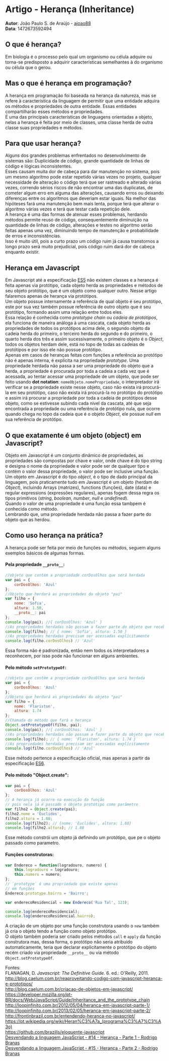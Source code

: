 # Artigo - Herança (Inheritance)

**Autor**: João Paulo S. de Araújo - [ajoao88](https://github.com/ajoao88)  
**Data**: 1472673592494
## O que é herança?
Em biologia é o processo pelo qual um organismo ou célula adquire ou torna-se predisposto a adquirir características semelhantes à do organismo ou célula que o gerou.
## Mas o que é herança em programação?
A herança em programação foi baseada na herança da natureza, mas se refere à característica da linguagem de permitir que uma entidade adquira os métodos e propriedades de outra entidade.
Essas entidades compartilharão esses métodos e propriedades.  
É uma das principais características de linguagens orientadas a objeto, nelas a herança é feita por meio de classes, uma classe herda de outra classe suas propriedades e métodos.  
## Para que usar herança?
Alguns dos grandes problemas enfrentados no desenvolvimento de sistemas são: Duplicidade de código, grande quantidade de linhas de código e lógicas inconsistentes.  
Esses causam muita dor de cabeça para dar manutenção no sistema, pois um mesmo algoritmo pode estar repetido várias vezes no projeto, qualquer necessidade de alteração o código terá que ser rastreado e alterado várias vezes, correndo sérios riscos de não encontrar uma das duplicatas, de cometer algum erro em alguma das alterações, causando erros ou deixando diferenças entre os algoritmos que deveriam estar iguais. Na melhor das hipóteses fará uma manutenção bem mais lenta, porque terá que alterar o algoritmo várias vezes e terá que testar cada repetição dele.  
A herança é uma das formas de atenuar esses problemas, herdando métodos permite reuso de código, consequentemente diminuição na quantidade de linhas de código, alterações e testes no algoritmo serão feitas apenas uma vez, diminuindo tempo de manutenção e probabilidade de erros e inconsistências.  
Isso é muito útil, pois a curto prazo um código ruim já causa transtornos a longo prazo será muito prejudicial, pois código ruim dará dor de cabeça enquanto existir.
## Herança em Javascript
Em Javascript até a especificação [ES5](http://www.ecma-international.org/ecma-262/5.1/) não existem classes e a herança é feita apenas via protótipo, cada objeto herda as propriedades e métodos de seu objeto protótipo, que é um objeto como qualquer outro. Nesse artigo falaremos apenas de herança via protótipos.  
Um objeto possue internamente a referência de qual objeto é seu protótipo, este por sua vez também possue referência de outro objeto que é seu protótipo, formando assim uma relação entre todos eles.  
Essa relação é conhecida como *prototype chain* ou *cadeia de protótipos*, ela funciona de maneira análoga à uma cascata, cada objeto herda as propriedades de todos os protótipos acima dele, o segundo objeto da cadeia herda do primeiro, o terceiro herda do segundo e do primeiro, o quarto herda dos três e assim sucessivamente, o primeiro objeto é o *Object*, todos os objetos herdam dele, está no topo de todas as cadeias de protótipos e  por isso ele não possue protótipo.  
Apenas em casos de heranças feitas com funções a referência ao protótipo não é apenas interna, é explícita na propriedade *prototype*.
Uma propriedade herdada não passa a ser uma propriedade do objeto que a herda, a propriedade é procurada por toda a cadeia a cada vez que é acessada, ao tentar acessar uma propriedade de um objeto, que pode ser feito usando **dot notation**: `nomeObjeto.nomePropriedade`, o interpretador irá verificar se a propriedade existe nesse objeto, caso não exista irá procurá-la em seu protótipo, caso não exista irá procurá-la no protótipo do protótipo e assim irá procurar a propriedade por toda a cadeia de protótipos desse objeto, como se estivesse subindo cada nivel da cascata, até que seja encontrada a propriedade ou uma referência de protótipo nula, que ocorre quando chega no topo da cadeia que é o objeto *Object*, ele possue *null* em sua referência de protótipo.  
## O que exatamente é um objeto (object) em Javascript?
Objeto em Javascript é um conjunto dinâmico de propriedades, as propriedades são compostas por chave e valor, onde chave é do tipo string e designa o nome da propriedade e valor pode ser de qualquer tipo e contém o valor dessa propriedade, o valor pode ser inclusive uma função.  
Um objeto em Javascript é do tipo *object*, é o tipo de dado principal da linguagem, pois praticamente tudo em Javascript é um objeto (herdam de *Object*), incluindo Arrays (matrizes), functions (funções), date (data) e regular expressions (expressões regulares), apenas fogem dessa regra os tipos primitivos (*string*, *boolean*, *number*, *null* e *undefined*).  
Quando o valor de uma propriedade é uma função essa tambpem é conhecida como método.  
Lembrando que, uma propriedade herdada não passa a fazer parte do objeto que as herdou.
## Como uso herança na prática?
A herança pode ser feita por meio de funções ou métodos, seguem alguns exemplos básicos de algumas formas.  
#### Pela propriedade `__proto__`:
```js
//objeto que contém a propriedade corDosOlhos que será herdada
var pai = {
    corDosOlhos: 'Azul'
};
//Objeto que herdará as propriedades do objeto "pai"
var filho = {
    nome: 'Sofia',
    altura: 1.50,
    __proto__: pai
};
console.log(pai); //{ corDosOlhos: 'Azul' }
//As propriedades herdadas não possam a fazer parte do objeto que recebeu a herança
console.log(filho); // { nome: 'Sofia', altura: 1.50 }
//As propriedades herdadas precisam ser acessadas explícitamente
console.log(filho.corDosOlhos) // 'Azul'
```
Essa forma não é padronizada, então nem todos os interpretadores a reconhecem, por isso pode não funcionar em alguns ambientes.
#### Pelo método `setPrototypeOf`:
```js
//objeto que contém a propriedade corDosOlhos que será herdada
var pai = {
    corDosOlhos: 'Azul'
};
//Objeto que herdará as propriedades do objeto "pai"
var filho = {
    nome: 'Flariston',
    altura: 1.74
};
//Chamada do método que fará a herança
Object.setPrototypeOf(filho, pai);
console.log(pai); //{ corDosOlhos: 'Azul' }
//As propriedades herdadas não possam a fazer parte do objeto que recebeu a herança
console.log(filho); // { nome: 'Flariston', altura: 1.74 }
//As propriedades herdadas precisam ser acessadas explícitamente
console.log(filho.corDosOlhos) // 'Azul'
```
Esse método pertence a especificação oficial, mas apenas a partir da especificação [ES6](http://www.ecma-international.org/ecma-262/6.0/).
#### Pelo método "Object.create":
```js
var pai = {
    corDosOlhos: 'Azul'
};
// A herança já ocorre na execução da função
// pois nela já é passado o objeto protótipo como parâmetro
var filho2 = Object.create(pai);
filho2.nome = 'Euclides',
filho2.altura = 1.88;
console.log(filho2); // {nome: 'Euclides', altura: 1.88}
console.log(filho2.altura); // 1.88
```
Esse método constrói um objeto já definindo um protótipo, que pe o objeto passado como parametro.
#### Funções construtoras:
```js
var Endereco = function(logradouro, numero) {
    this.logradouro = logradouro;
    this.numero = numero;
};
// `prototype` é uma propriedade que existe apenas
// em funções
Endereco.prototype.bairro = 'Bairro';

var enderecoResidencial = new Endereco('Rua Tal', 123);

console.log(enderecoResidencial);
console.log(enderecoResidencial.bairro);
```
A criação de um objeto por uma função construtora usando o `new` também já cria o objeto tendo a função como objeto protótipo.  
O objeto também poderia ser criado pelos métodos `call` e `apply` da função construtora mas, dessa forma, o protótipo não seria atribuido automaticamente, teria que declarar explicitamente o protótipo do objeto recém criado via propriedade `__proto__` ou via método `Object.setPrototypeOf`.

Fontes:  
FLANAGAN, D. *Javascript: The Definitive Guide.* 6. ed.: O'Reilly, 2011.  
http://blog.caelum.com.br/reaproveitando-codigo-com-javascript-heranca-e-prototipos/  
http://blog.caelum.com.br/criacao-de-objetos-em-javascript/  
https://developer.mozilla.org/pt-BR/docs/Web/JavaScript/Guide/Inheritance_and_the_prototype_chain  
http://loopinfinito.com.br/2012/05/04/heranca-em-javascript-parte-1/  
http://loopinfinito.com.br/2013/02/05/heranca-em-javascript-parte-2/  
http://frontinbrazil.com.br/entendendo-heranca-no-javascript/  
https://pt.wikipedia.org/wiki/Heran%C3%A7a_(programa%C3%A7%C3%A3o)  
https://github.com/braziljs/eloquente-javascript  
[Desvendando a linguagem JavaScript - #14 - Herança - Parte 1 - Rodrigo Branas](https://www.youtube.com/watch?v=1Y0nSEMvTt0)  
[Desvendando a linguagem JavaScript - #15 - Herança - Parte 2 - Rodrigo Branas](https://www.youtube.com/watch?v=hDhoO86cfh8)
